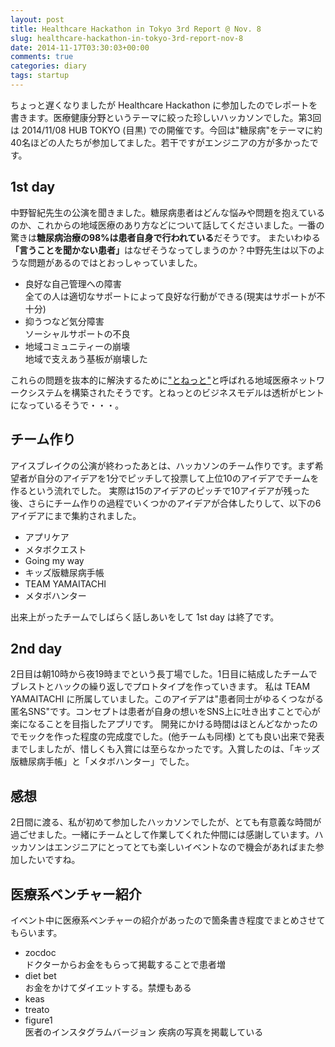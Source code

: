 ```yaml
---
layout: post
title: Healthcare Hackathon in Tokyo 3rd Report @ Nov. 8
slug: healthcare-hackathon-in-tokyo-3rd-report-nov-8
date: 2014-11-17T03:30:03+00:00
comments: true
categories: diary
tags: startup
---
```


ちょっと遅くなりましたが Healthcare Hackathon に参加したのでレポートを書きます。医療健康分野というテーマに絞った珍しいハッカソンでした。第3回は 2014/11/08 HUB TOKYO (目黒) での開催です。今回は"糖尿病"をテーマに約40名ほどの人たちが参加してました。若干ですがエンジニアの方が多かったです。

## 1st day
中野智紀先生の公演を聞きました。糖尿病患者はどんな悩みや問題を抱えているのか、これからの地域医療のあり方などについて話してくださいました。一番の驚きは<strong>糖尿病治療の98%は患者自身で行われている</strong>だそうです。
またいわゆる<strong>「言うことを聞かない患者」</strong>はなぜそうなってしまうのか？中野先生は以下のような問題があるのではとおっしゃっていました。
<ul>
  <li>良好な自己管理への障害</li>
  全ての人は適切なサポートによって良好な行動ができる(現実はサポートが不十分)
  <li>抑うつなど気分障害</li>
  ソーシャルサポートの不良
  <li>地域コミュニティーの崩壊</li>
  地域で支えあう基板が崩壊した
</ul>
これらの問題を抜本的に解決するために<a href="https://sites.google.com/site/tonetsince2012/" title="とねっと" target="_blank">"とねっと"</a>と呼ばれる地域医療ネットワークシステムを構築されたそうです。とねっとのビジネスモデルは透析がヒントになっているそうで・・・。

<h2>チーム作り</h2>
アイスブレイクの公演が終わったあとは、ハッカソンのチーム作りです。まず希望者が自分のアイデアを1分でピッチして投票して上位10のアイデアでチームを作るという流れでした。
実際は15のアイデアのピッチで10アイデアが残った後、さらにチーム作りの過程でいくつかのアイデアが合体したりして、以下の6アイデアにまで集約されました。
<ul>
  <li>アプリケア</li>
  <li>メタボクエスト</li>
  <li>Going my way</li>
  <li>キッズ版糖尿病手帳</li>
  <li>TEAM YAMAITACHI</li>
  <li>メタボハンター</li>
</ul>
出来上がったチームでしばらく話しあいをして 1st day は終了です。

## 2nd day
2日目は朝10時から夜19時までという長丁場でした。1日目に結成したチームでブレストとハックの繰り返しでプロトタイプを作っていきます。
私は TEAM YAMAITACHI に所属していました。このアイデアは"患者同士がゆるくつながる匿名SNS"です。コンセプトは患者が自身の想いをSNS上に吐き出すことで心が楽になることを目指したアプリです。
開発にかける時間はほとんどなかったのでモックを作った程度の完成度でした。(他チームも同様)
とても良い出来で発表までしましたが、惜しくも入賞には至らなかったです。入賞したのは、「キッズ版糖尿病手帳」と「メタボハンター」でした。

## 感想
2日間に渡る、私が初めて参加したハッカソンでしたが、とても有意義な時間が過ごせました。一緒にチームとして作業してくれた仲間には感謝しています。ハッカソンはエンジニアにとってとても楽しいイベントなので機会があればまた参加したいですね。

## 医療系ベンチャー紹介
イベント中に医療系ベンチャーの紹介があったので箇条書き程度でまとめさせてもらいます。
<ul>
  <li>zocdoc</li>
  ドクターからお金をもらって掲載することで患者増
  <li>diet bet</li>
  お金をかけてダイエットする。禁煙もある
  <li>keas</li>
  <li>treato</li>
  <li>figure1</li>
  医者のインスタグラムバージョン
  疾病の写真を掲載している
</ul>
